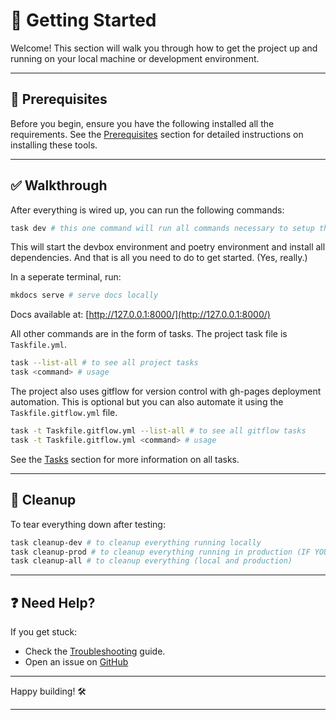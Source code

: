 # 🚀 Getting Started

Welcome! This section will walk you through how to get the project up and running on your local machine or development environment.

---

## 🧰 Prerequisites

Before you begin, ensure you have the following installed all the requirements. See the [Prerequisites](./0-prerequisites.md) section for detailed instructions on installing these tools.

---

## ✅ Walkthrough

After everything is wired up, you can run the following commands:

```bash
task dev # this one command will run all commands necessary to setup the environment
```

This will start the devbox environment and poetry environment and install all dependencies. And that is all you need to do to get started. (Yes, really.)

In a seperate terminal, run:

```bash
mkdocs serve # serve docs locally
```

Docs available at: [http://127.0.0.1:8000/](http://127.0.0.1:8000/)

All other commands are in the form of tasks. The project task file is `Taskfile.yml`.

```bash
task --list-all # to see all project tasks
task <command> # usage
```

The project also uses gitflow for version control with gh-pages deployment automation. This is optional but you can also automate it using the `Taskfile.gitflow.yml` file.

```bash
task -t Taskfile.gitflow.yml --list-all # to see all gitflow tasks
task -t Taskfile.gitflow.yml <command> # usage
```

See the [Tasks](../2-project/tasks/0-overview.md) section for more information on all tasks.

---

## 🧼 Cleanup

To tear everything down after testing:

```bash
task cleanup-dev # to cleanup everything running locally
task cleanup-prod # to cleanup everything running in production (IF YOU USED ANY PROD. WORKFLOWS)
task cleanup-all # to cleanup everything (local and production)
```

---

## ❓ Need Help?

If you get stuck:

* Check the [Troubleshooting](../3-troubleshooting/0-overview.md) guide.
* Open an issue on [GitHub](https://github.com/your-username/your-repo/issues)

---

Happy building! 🛠

---